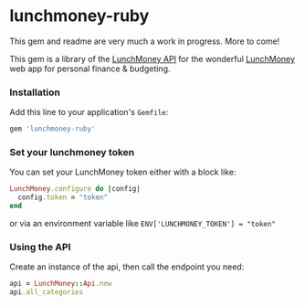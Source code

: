 # lunchmoney-ruby

This gem and readme are very much a work in progress. More to come!

This gem is a library of the [LunchMoney API](https://lunchmoney.dev/) for the wonderful [LunchMoney](http://lunchmoney.app/) web app for personal finance & budgeting.

### Installation

Add this line to your application's `Gemfile`:
```Ruby
gem 'lunchmoney-ruby'
```

### Set your lunchmoney token

You can set your LunchMoney token either with a block like:
```Ruby
LunchMoney.configure do |config|
  config.token = "token"
end
```

or via an environment variable like `ENV['LUNCHMONEY_TOKEN'] = "token"`

### Using the API

Create an instance of the api, then call the endpoint you need:
```Ruby
api = LunchMoney::Api.new
api.all_categories
```
